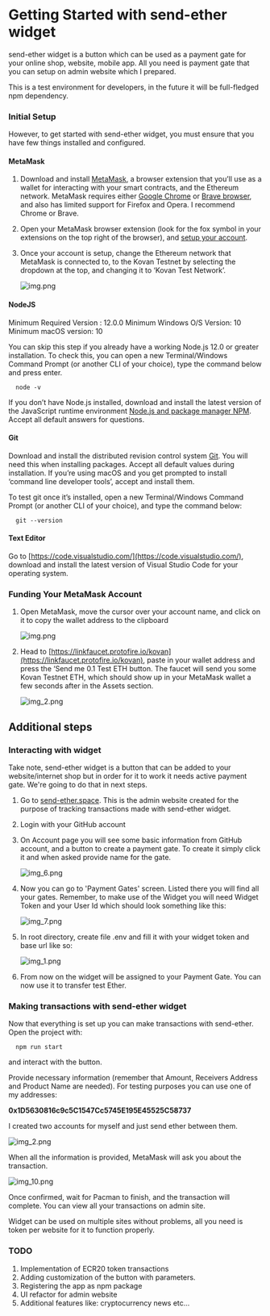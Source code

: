 # Getting Started with send-ether widget

send-ether widget is a button which can be used as a payment gate for your online shop, website, mobile app. All you need is payment gate that you can setup on admin website which I prepared.

This is a test environment for developers, in the future it will be full-fledged npm dependency.

### Initial Setup
However, to get started with send-ether widget, you must ensure that you have few things installed and configured.
#### MetaMask
1. Download and install [MetaMask](https://metamask.io/), a browser extension that you’ll use as a wallet for interacting with your smart contracts, and the Ethereum network. MetaMask requires either [Google Chrome](https://www.google.com.au/intl/en_au/chrome/) or [Brave browser](https://brave.com/), and also has limited support for Firefox and Opera. I recommend Chrome or Brave.
2. Open your MetaMask browser extension (look for the fox symbol in your extensions on the top right of the browser), and [setup your account](https://www.youtube.com/watch?v=4ZgFijd02Jo).
3. Once your account is setup, change the Ethereum network that MetaMask is connected to, to the Kovan Testnet by selecting the dropdown at the top, and changing it to ‘Kovan Test Network’.

   ![img.png](src/assets/img/img.png)

#### NodeJS

Minimum Required Version : 12.0.0
Minimum Windows O/S Version: 10
Minimum macOS version: 10

You can skip this step if you already have a working Node.js 12.0 or greater installation. To check this, you can open a new Terminal/Windows Command Prompt (or another CLI of your choice), type the command below and press enter.

      node -v

If you don’t have Node.js installed, download and install the latest version of the JavaScript runtime environment [Node.js and package manager NPM](https://nodejs.org/en/download/). Accept all default answers for questions.

#### Git

Download and install the distributed revision control system [Git](https://git-scm.com/downloads). You will need this when installing packages. Accept all default values during installation. If you’re using macOS and you get prompted to install ‘command line developer tools’, accept and install them.

To test git once it’s installed, open a new Terminal/Windows Command Prompt (or another CLI of your choice), and type the command below:

      git --version

#### Text Editor

Go to [https://code.visualstudio.com/](https://code.visualstudio.com/), download and install the latest version of Visual Studio Code for your operating system.

### Funding Your MetaMask Account


1. Open MetaMask, move the cursor over your account name, and click on it to copy the wallet address to the clipboard

   ![img.png](src/assets/img/metamask.png)


2. Head to [https://linkfaucet.protofire.io/kovan](https://linkfaucet.protofire.io/kovan), paste in your wallet address and press the ‘Send me 0.1 Test ETH button. The faucet will send you some Kovan Testnet ETH, which should show up in your MetaMask wallet a few seconds after in the Assets section.

   ![img_2.png](src/assets/img/img_2.png)

## Additional steps

### Interacting with widget

Take note, send-ether widget is a button that can be added to your website/internet shop but in order for it to work it needs active payment gate. We're going to do that in next steps.

1. Go to [send-ether.space](https://send-ether.space). This is the admin website created for the purpose of tracking transactions made with send-ether widget.
2. Login with your GitHub account
3. On Account page you will see some basic information from GitHub account, and a button to create a payment gate. To create it simply click it and when asked provide name for the gate.

   ![img_6.png](src/assets/img/img_6.png)

4. Now you can go to 'Payment Gates' screen. Listed there you will find all your gates. Remember, to make use of the Widget you will need Widget Token and your User Id which should look something like this:

   ![img_7.png](src/assets/img/img_7.png)

5. In root directory, create file .env and fill it with your widget token and base url like so:

   ![img_1.png](src/assets/img/img_1.png)


6. From now on the widget will be assigned to your Payment Gate. You can now use it to transfer test Ether.

### Making transactions with send-ether widget

Now that everything is set up you can make transactions with send-ether.
Open the project with:

      npm run start 

and interact with the button.


Provide necessary information (remember that Amount, Receivers Address and Product Name are needed).
For testing purposes you can use one of my addresses:

**0x1D5630816c9c5C1547Cc5745E195E45525C58737**

I created two accounts for myself and just send ether between them.

![img_2.png](src/assets/img/img_2-added.png)

When all the information is provided, MetaMask will ask you about the transaction.

![img_10.png](src/assets/img/img_10.png)

Once confirmed, wait for Pacman to finish, and the transaction will complete.
You can view all your transactions on admin site.

Widget can be used on multiple sites without problems, all you need is token per website for it to function properly.

### TODO

1. Implementation of ECR20 token transactions
2. Adding customization of the button with parameters.
3. Registering the app as npm package   
3. UI refactor for admin website
4. Additional features like: cryptocurrency news etc...
